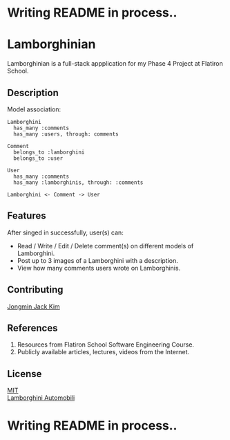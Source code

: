 # Writing README in process..

# Lamborghinian
Lamborghinian is a full-stack appplication for my Phase 4 Project at Flatiron School.

## Description
Model association:

```
Lamborghini 
  has_many :comments
  has_many :users, through: comments
  
Comment
  belongs_to :lamborghini
  belongs_to :user
  
User
  has_many :comments
  has_many :lamborghinis, through: :comments

Lamborghini <- Comment -> User
```

## Features
After singed in successfully, user(s) can:
- Read / Write / Edit / Delete comment(s) on different models of Lamborghini.
- Post up to 3 images of a Lamborghini with a description.
- View how many comments users wrote on Lamborghinis.

## Contributing
[Jongmin Jack Kim](jmjkim00@icloud.com)

## References
1. Resources from Flatiron School Software Engineering Course.
2. Publicly available articles, lectures, videos from the Internet.

## License
[MIT](https://choosealicense.com/licenses/mit/)<br/>
[Lamborghini Automobili](https://www.lamborghini.com/en-en)


# Writing README in process..
